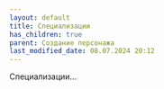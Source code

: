 ```yaml
---
layout: default
title: Специализации
has_children: true
parent: Создание персонажа
last_modified_date: 08.07.2024 20:12
---
```


Специализации...
